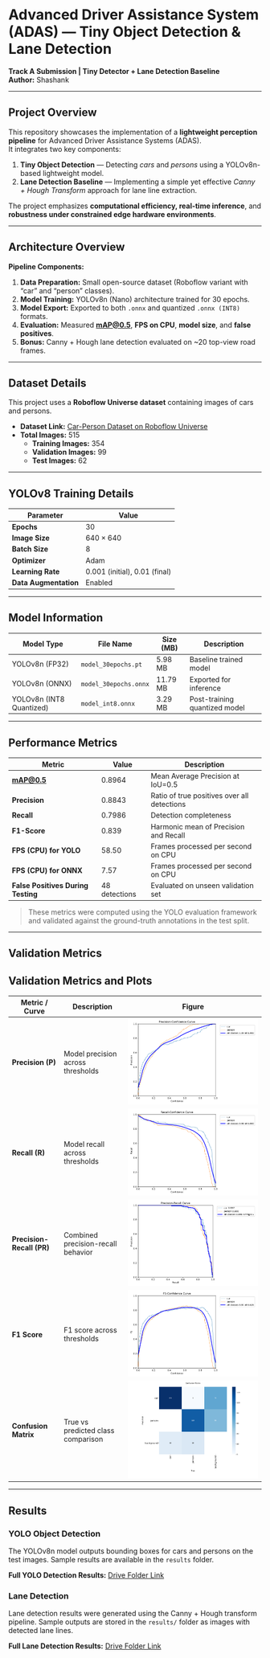 # Advanced Driver Assistance System (ADAS) — Tiny Object Detection & Lane Detection  
**Track A Submission | Tiny Detector + Lane Detection Baseline**  
**Author:** Shashank  

---

##  Project Overview  
This repository showcases the implementation of a **lightweight perception pipeline** for Advanced Driver Assistance Systems (ADAS).  
It integrates two key components:
1. **Tiny Object Detection** — Detecting *cars* and *persons* using a YOLOv8n-based lightweight model.  
2. **Lane Detection Baseline** — Implementing a simple yet effective *Canny + Hough Transform* approach for lane line extraction.  

The project emphasizes **computational efficiency, real-time inference**, and **robustness under constrained edge hardware environments**.

---

##  Architecture Overview  

**Pipeline Components:**  
1. **Data Preparation:** Small open-source dataset (Roboflow variant with “car” and “person” classes).  
2. **Model Training:** YOLOv8n (Nano) architecture trained for 30 epochs.  
3. **Model Export:** Exported to both `.onnx` and quantized `.onnx (INT8)` formats.  
4. **Evaluation:** Measured **mAP@0.5**, **FPS on CPU**, **model size**, and **false positives**.  
5. **Bonus:** Canny + Hough lane detection evaluated on ~20 top-view road frames.  

---

## Dataset Details

This project uses a **Roboflow Universe dataset** containing images of cars and persons.  

- **Dataset Link:** [Car-Person Dataset on Roboflow Universe](https://universe.roboflow.com/duy-tan/car-person-tviqw/dataset/6)  
- **Total Images:** 515  
  - **Training Images:** 354  
  - **Validation Images:** 99  
  - **Test Images:** 62
    
---


## YOLOv8 Training Details

| Parameter            | Value |
|----------------------|-------|
| **Epochs**           | 30 |
| **Image Size**       | 640 × 640 |
| **Batch Size**       | 8 |
| **Optimizer**        | Adam |
| **Learning Rate**    | 0.001 (initial), 0.01 (final) |
| **Data Augmentation**| Enabled |

---

##  Model Information  

| Model Type | File Name | Size (MB) | Description |
|-------------|------------|-----------|--------------|
| YOLOv8n (FP32) | `model_30epochs.pt` | 5.98 MB | Baseline trained model |
| YOLOv8n (ONNX) | `model_30epochs.onnx` | 11.79 MB | Exported for inference |
| YOLOv8n (INT8 Quantized) | `model_int8.onnx` | 3.29 MB | Post-training quantized model |

---

##  Performance Metrics  

| Metric | Value | Description |
|---------|--------|-------------|
| **mAP@0.5** | 0.8964 | Mean Average Precision at IoU=0.5 |
| **Precision** | 0.8843 | Ratio of true positives over all detections |
| **Recall** | 0.7986 | Detection completeness |
| **F1-Score** | 0.839 | Harmonic mean of Precision and Recall |
| **FPS (CPU) for YOLO** | 58.50 | Frames processed per second on CPU |
| **FPS (CPU) for ONNX** | 7.57 | Frames processed per second on CPU |
| **False Positives During Testing** | 48 detections | Evaluated on unseen validation set |

> These metrics were computed using the YOLO evaluation framework and validated against the ground-truth annotations in the test split.

---


## Validation Metrics

## Validation Metrics and Plots

| Metric / Curve             | Description                         | Figure |
|----------------------------|-------------------------------------|--------|
| **Precision (P)**          | Model precision across thresholds    | ![Precision Curve](metrics/BoxP_curve.png) |
| **Recall (R)**             | Model recall across thresholds       | ![Recall Curve](metrics/BoxR_curve.png) |
| **Precision-Recall (PR)**  | Combined precision-recall behavior   | ![PR Curve](metrics/BoxPR_curve.png) |
| **F1 Score**               | F1 score across thresholds           | ![F1 Curve](metrics/BoxF1_curve.png) |
| **Confusion Matrix**       | True vs predicted class comparison   | ![Confusion Matrix](metrics/confusion_matrix.png) |


---

##  Results  

### YOLO Object Detection
The YOLOv8n model outputs bounding boxes for cars and persons on the test images. Sample results are available in the `results` folder.  

 **Full YOLO Detection Results:** [Drive Folder Link](https://drive.google.com/drive/folders/1gzNjQhYQSOPThAdIPq23AtxeERqVYA7M?usp=sharing)

### Lane Detection
Lane detection results were generated using the Canny + Hough transform pipeline. Sample outputs are stored in the `results/` folder as images with detected lane lines.  

 **Full Lane Detection Results:** [Drive Folder Link](https://drive.google.com/drive/folders/1PZhlPxTXV_OMU1IUESQkh3PdSKOLOMu-?usp=sharing)




